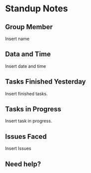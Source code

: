 # Standup Notes

## Group Member
Insert name

## Data and Time
Insert date and time

## Tasks Finished Yesterday
Insert finished tasks.

## Tasks in Progress
Insert task in progress.

## Issues Faced
Insert Issues

## Need help?
